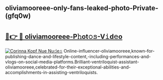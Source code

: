 ## oliviamooreee-only-fans​-leaked-photo​-Private-(gfq0w)


# <h2><a href="https://mediaupload.pro?title=oliviamooreee&ref=git">🔗👉 🔴 oliviamooreee-P𝚑ot𝚘𝚜-V𝚒d𝚎o</a></h2>

[![Corinna Kopf Nue Nu𝚍e𝚜](https://i.imgur.com/0qMVB7G.gif)](https://mediaupload.pro?title=oliviamooreee&ref=git)
Online-influencer-oliviamooreee,known-for-publishing-dance-and-lifestyle-content,-including-performances-and-vlogs-on-social-media-platforms.Brilliant-ventriloquist-assistant-oliviamooreee,celebrated-for-their-exceptional-abilities-and-accomplishments-in-assisting-ventriloquists.  